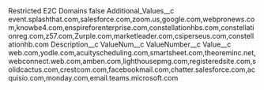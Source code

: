 <?xml version="1.0" encoding="UTF-8"?>
<CustomMetadata xmlns="http://soap.sforce.com/2006/04/metadata" xmlns:xsi="http://www.w3.org/2001/XMLSchema-instance" xmlns:xsd="http://www.w3.org/2001/XMLSchema">
    <label>Restricted E2C Domains</label>
    <protected>false</protected>
    <values>
        <field>Additional_Values__c</field>
        <value xsi:type="xsd:string">event.splashthat.com,salesforce.com,zoom.us,google.com,webpronews.com,knowbe4.com,enspireforenterprise.com,constellationhbs.com,constellationreg.com,z57.com,Zurple.com,marketleader.com,csiperseus.com,constellationhb.com</value>
    </values>
    <values>
        <field>Description__c</field>
        <value xsi:nil="true"/>
    </values>
    <values>
        <field>ValueNum__c</field>
        <value xsi:nil="true"/>
    </values>
    <values>
        <field>ValueNumber__c</field>
        <value xsi:nil="true"/>
    </values>
    <values>
        <field>Value__c</field>
        <value xsi:type="xsd:string">web.com,yodle.com,acuityscheduling.com,smartsheet.com,theoreminc.net,webconnect.web.com,amben.com,lighthousepmg.com,registeredsite.com,solidcactus.com,crestcom.com,facebookmail.com,chatter.salesforce.com,acquisio.com,monday.com,email.teams.microsoft.com</value>
    </values>
</CustomMetadata>
